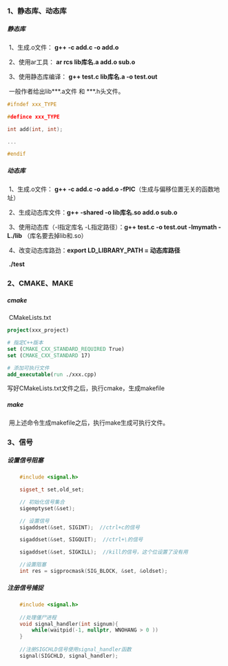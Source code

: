 ### 1、静态库、动态库

##### 	静态库

​			1、生成.o文件： **g++ -c add.c -o add.o**

​			2、使用ar工具： **ar rcs lib库名.a add.o sub.o**

​			3、使用静态库编译： **g++ test.c lib库名.a -o test.out**

​		一般作者给出lib***.a文件 和 \*\*\*.h头文件。

```C++
#ifndef xxx_TYPE

#defince xxx_TYPE

int add(int, int);

...

#endif
```



##### 	动态库

​			1、生成.o文件： **g++ -c add.c -o add.o -fPIC**（生成与偏移位置无关的函数地址）

​			2、生成动态库文件：**g++ -shared -o lib库名.so add.o sub.o** 

​			3、使用动态库（-l指定库名 -L指定路径）：**g++ test.c -o test.out -lmymath -L./lib**  （库名要去掉lib和.so）

​			4、改变动态库路劲：**export LD_LIBRARY_PATH = 动态库路径**

​												**./test**



### 2、CMAKE、MAKE

##### 	cmake

​		CMakeLists.txt

```cmake
project(xxx_project)

# 指定C++版本
set (CMAKE_CXX_STANDARD_REQUIRED True)
set (CMAKE_CXX_STANDARD 17)

# 添加可执行文件
add_executable(run ./xxx.cpp)
```

写好CMakeLists.txt文件之后，执行cmake，生成makefile

##### 	make

​		用上述命令生成makefile之后，执行make生成可执行文件。



### 3、信号

##### 设置信号阻塞

```C++
	#include <signal.h>

	sigset_t set,old_set;

	// 初始化信号集合
	sigemptyset(&set);

	// 设置信号
	sigaddset(&set, SIGINT);  //ctrl+c的信号

	sigaddset(&set, SIGQUIT);  //ctrl+\的信号

	sigaddset(&set, SIGKILL);  //kill的信号，这个位设置了没有用

	//设置阻塞
	int res = sigprocmask(SIG_BLOCK, &set, &oldset);

```

##### 注册信号捕捉

```C++
    #include <signal.h>
    
    //处理僵尸进程
    void signal_handler(int signum){
        while(waitpid(-1, nullptr, WNOHANG > 0 ))
    }
    
	//注册SIGCHLD信号使用signal_handler函数
    signal(SIGCHLD, signal_handler);
```













